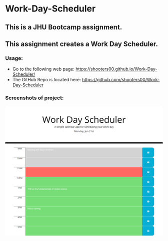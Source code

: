 # Work-Day-Scheduler

## This is a JHU Bootcamp assignment.  
## This assignment creates a Work Day Scheduler.

### Usage:
* Go to the following web page: https://shooters00.github.io/Work-Day-Scheduler/ 
* The GitHub Repo is located here: https://github.com/shooters00/Work-Day-Scheduler 

### Screenshots of project:
![screencapture](https://github.com/shooters00/Work-Day-Scheduler/blob/main/assets/Images/ScreenCapture.png)